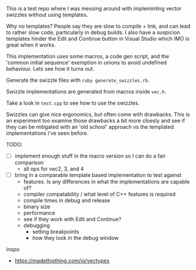 This is a test repo where I was messing around with impleminting vector swizzles without using templates.

Why no templates? People say they are slow to compile + link, and can lead to rather slow code, particularly in debug builds. I also have a suspicion templates hinder the Edit and Continue button in Visual Studio which IMO is great when it works.

This implementation uses some macros, a code gen script, and the 'common initial sequence' exemption in unions to avoid undefined behaviour. Lets see how it turns out.

Generate the swizzle files with `ruby generate_swizzles.rb`.

Swizzle implementations are generated from macros inside `vec.h`.

Take a look in `test.cpp` to see how to use the swizzles.

Swizzles can give nice ergonomics, but often come with drawbacks. This is an experiment too examine those drawbacks a bit more cloesly and see if they can be mitigated with an 'old school' approach vs the templated implementations i've seen before.

TODO:
- [ ] implement enough stuff in the macro version so I can do a fair comparison
	- all ops for vec2, 3, and 4
- [ ] bring in a comparable template based implementation to test against
	- features. Is any differences in what the implementations are capable of?
	- compiler compatability / what level of C++ features is required
	- compile times in debug and release
	- binary size
	- performance
	- see if they work with Edit and Continue?
	- debugging
		- setting breakpoints
		- how they look in the debug window


inspo
- https://madethisthing.com/iq/vectypes